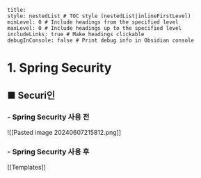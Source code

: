 ```table-of-contents
title: 
style: nestedList # TOC style (nestedList|inlineFirstLevel)
minLevel: 0 # Include headings from the specified level
maxLevel: 0 # Include headings up to the specified level
includeLinks: true # Make headings clickable
debugInConsole: false # Print debug info in Obsidian console
```

# 1. Spring Security
## ■ Securi인

### - Spring Security 사용 전
![[Pasted image 20240607215812.png]]

### - Spring Security 사용 후







[[Templates]]
